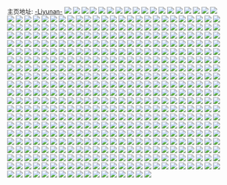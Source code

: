 主页地址: [-Liyunan-](https://weibo.com/u/6575758401) 
![](https://wx4.sinaimg.cn/mw2000/007b1d9nly1h93s2oe27bj30wi0kq0ud.jpg) 
![](https://wx4.sinaimg.cn/mw2000/007b1d9nly1h8x9ppg54sj30n01dsdjv.jpg) 
![](https://wx4.sinaimg.cn/mw2000/007b1d9nly1h8oklsv7qfj32j72bz7wi.jpg) 
![](https://wx4.sinaimg.cn/mw2000/007b1d9nly1h8698ky8v7j32tc240u0y.jpg) 
![](https://wx4.sinaimg.cn/mw2000/007b1d9nly1h7ctcso6lij30yi0ogq3z.jpg) 
![](https://wx4.sinaimg.cn/mw2000/007b1d9nly1h57p1pnmr7j32bs2bsx6q.jpg) 
![](https://wx4.sinaimg.cn/mw2000/007b1d9nly1h4e6zg7oh7j31wx2964lz.jpg) 
![](https://wx4.sinaimg.cn/mw2000/007b1d9nly1h4e6zgs0loj32c034ue81.jpg) 
![](https://wx4.sinaimg.cn/mw2000/007b1d9nly1h4e6zhasr2j31nw2f91kx.jpg) 
![](https://wx4.sinaimg.cn/mw2000/007b1d9nly1h4e6zhrjwkj31h22db4ml.jpg) 
![](https://wx4.sinaimg.cn/mw2000/007b1d9nly1h4e6zkkcyqj32po1xc1ky.jpg) 
![](https://wx4.sinaimg.cn/mw2000/007b1d9nly1h4e6zl8y2hj323r2xrhdt.jpg) 
![](https://wx4.sinaimg.cn/mw2000/007b1d9nly1h4e6zlra99j328d32wtxu.jpg) 
![](https://wx4.sinaimg.cn/mw2000/007b1d9nly1h4e6zmflazj327835s4qp.jpg) 
![](https://wx4.sinaimg.cn/mw2000/007b1d9nly1h4e6zqcprhj32bk2v1u0x.jpg) 
![](https://wx4.sinaimg.cn/mw2000/007b1d9nly1h2gdbibtc2j30u01t047t.jpg) 
![](https://wx4.sinaimg.cn/mw2000/007b1d9nly1h2acj50216j30yi0i6dj2.jpg) 
![](https://wx4.sinaimg.cn/mw2000/007b1d9nly1h24w7yxsdrj30xz0qpn3h.jpg) 
![](https://wx4.sinaimg.cn/mw2000/007b1d9nly1h1lm9fkwu9j31qp29y1bp.jpg) 
![](https://wx4.sinaimg.cn/mw2000/007b1d9nly1h1lm9gn9tfj31ln1n2am7.jpg) 
![](https://wx4.sinaimg.cn/mw2000/007b1d9nly1h1lm9f2h8dj31sc214h3s.jpg) 
![](https://wx4.sinaimg.cn/mw2000/007b1d9nly1h1lm9g8yu1j31sc2agwz5.jpg) 
![](https://wx4.sinaimg.cn/mw2000/007b1d9nly1h1k2ol9ce0j30yi22ok9a.jpg) 
![](https://wx4.sinaimg.cn/mw2000/007b1d9nly1h10x1ba8sqj30x210p49m.jpg) 
![](https://wx4.sinaimg.cn/mw2000/007b1d9nly1h0ig93vynhj31hc0u07ij.jpg) 
![](https://wx4.sinaimg.cn/mw2000/007b1d9nly1h0ig94hoz8j30u01hcgz5.jpg) 
![](https://wx4.sinaimg.cn/mw2000/007b1d9nly1h0ig8pywqtj30u01hcdvc.jpg) 
![](https://wx4.sinaimg.cn/mw2000/007b1d9nly1h0ig9vys84j334025yhdu.jpg) 
![](https://wx4.sinaimg.cn/mw2000/007b1d9nly1gyz4fnfsh1j31o0280kjl.jpg) 
![](https://wx4.sinaimg.cn/mw2000/007b1d9nly1gyz4fg46y9j30u0140gsp.jpg) 
![](https://wx4.sinaimg.cn/mw2000/007b1d9nly1gyozmq3199j32611e51kx.jpg) 
![](https://wx4.sinaimg.cn/mw2000/007b1d9nly1gyozn57feyj31400u0wn7.jpg) 
![](https://wx4.sinaimg.cn/mw2000/007b1d9nly1gxiu4rtilpj31hj200x2n.jpg) 
![](https://wx4.sinaimg.cn/mw2000/007b1d9nly1gxiu4xhbvpj31mu21qe81.jpg) 
![](https://wx4.sinaimg.cn/mw2000/007b1d9nly1gxiu4opfbnj31sc27s7wh.jpg) 
![](https://wx4.sinaimg.cn/mw2000/007b1d9nly1gxiu51u5n2j31nh2541km.jpg) 
![](https://wx4.sinaimg.cn/mw2000/007b1d9nly1gwx7am8j02j33402c04qr.jpg) 
![](https://wx4.sinaimg.cn/mw2000/007b1d9nly1gwuzyjncu6j30u07pe1kz.jpg) 
![](https://wx4.sinaimg.cn/mw2000/007b1d9nly1gwuzyncu5aj30wcbc4e82.jpg) 
![](https://wx4.sinaimg.cn/mw2000/007b1d9nly1gwuzywg8slj30vocn3kjn.jpg) 
![](https://wx4.sinaimg.cn/mw2000/007b1d9nly1gwuzz36of4j30sfcmq7wj.jpg) 
![](https://wx4.sinaimg.cn/mw2000/007b1d9nly1gwuzyenlwyj30u01o07o5.jpg) 
![](https://wx4.sinaimg.cn/mw2000/007b1d9nly1gwv017cp8nj30h9cmhe82.jpg) 
![](https://wx4.sinaimg.cn/mw2000/007b1d9nly1gwphyd47m6j31sc2dsb0q.jpg) 
![](https://wx4.sinaimg.cn/mw2000/007b1d9nly1gwphyffn78j31sc2dsx2w.jpg) 
![](https://wx4.sinaimg.cn/mw2000/007b1d9nly1gwphyi320hj31sc2dsx0u.jpg) 
![](https://wx4.sinaimg.cn/mw2000/007b1d9nly1gwphye95w0j31sc2dse50.jpg) 
![](https://wx4.sinaimg.cn/mw2000/007b1d9nly1gwphygojpbj31sc2dse3g.jpg) 
![](https://wx4.sinaimg.cn/mw2000/007b1d9nly1gwphyk0qokj31sc2dse81.jpg) 
![](https://wx4.sinaimg.cn/mw2000/007b1d9nly1gwphym13q5j31sc2dswzs.jpg) 
![](https://wx4.sinaimg.cn/mw2000/007b1d9nly1gwphymzh53j31sc2ds1ix.jpg) 
![](https://wx4.sinaimg.cn/mw2000/007b1d9nly1gwphypl7v2j330m28nqv5.jpg) 
![](https://wx4.sinaimg.cn/mw2000/007b1d9nly1gwphykx5f7j31sc2dsawz.jpg) 
![](https://wx4.sinaimg.cn/mw2000/007b1d9nly1gwphyo5ionj31sc2dsqr8.jpg) 
![](https://wx4.sinaimg.cn/mw2000/007b1d9nly1gwphyr47lyj33402c0qv5.jpg) 
![](https://wx4.sinaimg.cn/mw2000/007b1d9nly1gwphys8nemj31sc2dsh9e.jpg) 
![](https://wx4.sinaimg.cn/mw2000/007b1d9nly1gwphyvo2r3j31sc2dsnpd.jpg) 
![](https://wx4.sinaimg.cn/mw2000/007b1d9nly1gwphyt9obpj31sc2dsnna.jpg) 
![](https://wx4.sinaimg.cn/mw2000/007b1d9nly1gwo2ex3qjmj33402c0hdu.jpg) 
![](https://wx4.sinaimg.cn/mw2000/007b1d9nly1gwo2f54sexj33402c0kjm.jpg) 
![](https://wx4.sinaimg.cn/mw2000/007b1d9nly1gwn4dn81d9j30yi22o7wh.jpg) 
![](https://wx4.sinaimg.cn/mw2000/007b1d9nly1gwn4ddulr7j30yi22o7wh.jpg) 
![](https://wx4.sinaimg.cn/mw2000/007b1d9nly1gwn4dx8wluj30yi22o7wh.jpg) 
![](https://wx4.sinaimg.cn/mw2000/007b1d9nly1gwn4e5iie2j30yi22o7wh.jpg) 
![](https://wx4.sinaimg.cn/mw2000/007b1d9nly1gwmglv6af0j32c0340u0z.jpg) 
![](https://wx4.sinaimg.cn/mw2000/007b1d9nly1gwmgletei8j32271pc4qp.jpg) 
![](https://wx4.sinaimg.cn/mw2000/007b1d9nly1gwmglgptumj322o1pn4qp.jpg) 
![](https://wx4.sinaimg.cn/mw2000/007b1d9nly1gwmglhmasej31yg1rhx63.jpg) 
![](https://wx4.sinaimg.cn/mw2000/007b1d9nly1gwmgoebh06j31py1nmat2.jpg) 
![](https://wx4.sinaimg.cn/mw2000/007b1d9nly1gwmgljr0roj32c02c0npd.jpg) 
![](https://wx4.sinaimg.cn/mw2000/007b1d9nly1gwmgnds9dcj31ji1keaqi.jpg) 
![](https://wx4.sinaimg.cn/mw2000/007b1d9nly1gwmgll9mjjj33402c0b29.jpg) 
![](https://wx4.sinaimg.cn/mw2000/007b1d9nly1gwmglfs1zwj326c1y9b29.jpg) 
![](https://wx4.sinaimg.cn/mw2000/007b1d9nly1gwmgms18w4j32c0340qv6.jpg) 
![](https://wx4.sinaimg.cn/mw2000/007b1d9nly1gwmglqygs3j33402c0e82.jpg) 
![](https://wx4.sinaimg.cn/mw2000/007b1d9nly1gwmglxizxaj33402c04qr.jpg) 
![](https://wx4.sinaimg.cn/mw2000/007b1d9nly1gwmglied4fj328x1sh4pl.jpg) 
![](https://wx4.sinaimg.cn/mw2000/007b1d9nly1gwmglzw5f4j32c02c0qv5.jpg) 
![](https://wx4.sinaimg.cn/mw2000/007b1d9nly1gwmgldxdz4j32c03401kz.jpg) 
![](https://wx4.sinaimg.cn/mw2000/007b1d9nly1gwmgm47guqj32c0340b2b.jpg) 
![](https://wx4.sinaimg.cn/mw2000/007b1d9nly1gwmgm6cu9kj32b02b01ky.jpg) 
![](https://wx4.sinaimg.cn/mw2000/007b1d9nly1gwmgnep5qtj31z51w6b25.jpg) 
![](https://wx4.sinaimg.cn/mw2000/007b1d9nly1gwimfx6efjj31sc2ds7sf.jpg) 
![](https://wx4.sinaimg.cn/mw2000/007b1d9nly1gwg5inlzsoj32c0340qv6.jpg) 
![](https://wx4.sinaimg.cn/mw2000/007b1d9nly1gwg5ir28sej32c0340qv6.jpg) 
![](https://wx4.sinaimg.cn/mw2000/007b1d9nly1gwg5irtb47j30v81vlq84.jpg) 
![](https://wx4.sinaimg.cn/mw2000/007b1d9nly1gwg5istd7lj30u01hcwyd.jpg) 
![](https://wx4.sinaimg.cn/mw2000/007b1d9nly1gwg5ihzat3j33402c0x6q.jpg) 
![](https://wx4.sinaimg.cn/mw2000/007b1d9nly1gwg5j321snj323u35shdv.jpg) 
![](https://wx4.sinaimg.cn/mw2000/007b1d9nly1gwdxmi6n90j31sc2dshdt.jpg) 
![](https://wx4.sinaimg.cn/mw2000/007b1d9nly1gwdxmrpkuyj31sc2dshdt.jpg) 
![](https://wx4.sinaimg.cn/mw2000/007b1d9nly1gwcs6nf4rtj31bp1p2h6r.jpg) 
![](https://wx4.sinaimg.cn/mw2000/007b1d9nly1gwcs6lj95dj32c0340kjm.jpg) 
![](https://wx4.sinaimg.cn/mw2000/007b1d9nly1gwcs6qnciqj31xs2qpnpd.jpg) 
![](https://wx4.sinaimg.cn/mw2000/007b1d9nly1gwcs6wrcnkj32c0340e83.jpg) 
![](https://wx4.sinaimg.cn/mw2000/007b1d9nly1gwcs72zoakj33402c07wh.jpg) 
![](https://wx4.sinaimg.cn/mw2000/007b1d9nly1gwcs78284sj32c0340e82.jpg) 
![](https://wx4.sinaimg.cn/mw2000/007b1d9nly1gwaiierflbj32c0340kjm.jpg) 
![](https://wx4.sinaimg.cn/mw2000/007b1d9nly1gwacmjc5scj30yi22okjl.jpg) 
![](https://wx4.sinaimg.cn/mw2000/007b1d9nly1gw7th1imztj32c03404qs.jpg) 
![](https://wx4.sinaimg.cn/mw2000/007b1d9nly1gw7tgx0dhyj33402c0b2a.jpg) 
![](https://wx4.sinaimg.cn/mw2000/007b1d9nly1gw6dcaizjej31sc2ds4qp.jpg) 
![](https://wx4.sinaimg.cn/mw2000/007b1d9nly1gw6dc4qbbcj31sc2dse81.jpg) 
![](https://wx4.sinaimg.cn/mw2000/007b1d9nly1gw6dc6e6r3j31sc2aie81.jpg) 
![](https://wx4.sinaimg.cn/mw2000/007b1d9nly1gw6dc9n6qnj31sc2dse81.jpg) 
![](https://wx4.sinaimg.cn/mw2000/007b1d9nly1gw5t5782zoj31sc2dskjl.jpg) 
![](https://wx4.sinaimg.cn/mw2000/007b1d9nly1gw5t4v6jj4j32c0340u0y.jpg) 
![](https://wx4.sinaimg.cn/mw2000/007b1d9nly1gw5t77yz87j31sc2dsqv5.jpg) 
![](https://wx4.sinaimg.cn/mw2000/007b1d9nly1gw5t4mgh17j31sc2dse81.jpg) 
![](https://wx4.sinaimg.cn/mw2000/007b1d9nly1gw5t4wxgz7j32c03407wh.jpg) 
![](https://wx4.sinaimg.cn/mw2000/007b1d9nly1gw5t7dw7pij32ds1scu0x.jpg) 
![](https://wx4.sinaimg.cn/mw2000/007b1d9nly1gw5t4zphpej32c03407wi.jpg) 
![](https://wx4.sinaimg.cn/mw2000/007b1d9nly1gw5t4oqkuyj31sc2dshdt.jpg) 
![](https://wx4.sinaimg.cn/mw2000/007b1d9nly1gw5t52oypdj31sc2dskjl.jpg) 
![](https://wx4.sinaimg.cn/mw2000/007b1d9nly1gw5t4rngnkj32c0340qv6.jpg) 
![](https://wx4.sinaimg.cn/mw2000/007b1d9nly1gw5t55hio1j31sc2dsnpd.jpg) 
![](https://wx4.sinaimg.cn/mw2000/007b1d9nly1gw5t7gqhubj31sc2ds7wi.jpg) 
![](https://wx4.sinaimg.cn/mw2000/007b1d9nly1gw3huqnfu2j31sc2dsh9z.jpg) 
![](https://wx4.sinaimg.cn/mw2000/007b1d9nly1gw25cgskztj30m40pwtcx.jpg) 
![](https://wx4.sinaimg.cn/mw2000/007b1d9nly1gw25chgw2rj31jk2qsb29.jpg) 
![](https://wx4.sinaimg.cn/mw2000/007b1d9nly1gvyxns1dpjj31sc2ds1j4.jpg) 
![](https://wx4.sinaimg.cn/mw2000/007b1d9nly1gvyxnx2mclj31sc2dsqv5.jpg) 
![](https://wx4.sinaimg.cn/mw2000/007b1d9nly1gvyxnyy589j31sc2dsnpd.jpg) 
![](https://wx4.sinaimg.cn/mw2000/007b1d9nly1gvyxo1d9omj31sc2dsnpd.jpg) 
![](https://wx4.sinaimg.cn/mw2000/007b1d9nly1gvyxnu32jxj31sc2dsnpd.jpg) 
![](https://wx4.sinaimg.cn/mw2000/007b1d9nly1gvyxo50f37j31sc2dskjl.jpg) 
![](https://wx4.sinaimg.cn/mw2000/007b1d9nly1gvyxo77co3j31sc2dsnpd.jpg) 
![](https://wx4.sinaimg.cn/mw2000/007b1d9nly1gvyxo3iue3j31sc2dsnpd.jpg) 
![](https://wx4.sinaimg.cn/mw2000/007b1d9nly1gvyxnos9rjj31sc2dsnpd.jpg) 
![](https://wx4.sinaimg.cn/mw2000/007b1d9nly1gvyxohhpd2j31sc2ds7rb.jpg) 
![](https://wx4.sinaimg.cn/mw2000/007b1d9nly1gvyxovtp22j33402c01kz.jpg) 
![](https://wx4.sinaimg.cn/mw2000/007b1d9nly1gvyxoibgknj31sc2dsttj.jpg) 
![](https://wx4.sinaimg.cn/mw2000/007b1d9nly1gvyxoljywlj33402c0qv6.jpg) 
![](https://wx4.sinaimg.cn/mw2000/007b1d9nly1gvyxosl8e0j33402c0u0y.jpg) 
![](https://wx4.sinaimg.cn/mw2000/007b1d9nly1gvyxp05w55j32c03401kz.jpg) 
![](https://wx4.sinaimg.cn/mw2000/007b1d9nly1gvyxp2kepcj31sc2dskjl.jpg) 
![](https://wx4.sinaimg.cn/mw2000/007b1d9nly1gvyxp4bx3jj32ds1scqv5.jpg) 
![](https://wx4.sinaimg.cn/mw2000/007b1d9nly1gvyxp67ng3j32ds1schdt.jpg) 
![](https://wx4.sinaimg.cn/mw2000/007b1d9nly1gvutxhci63j31sc2dskjl.jpg) 
![](https://wx4.sinaimg.cn/mw2000/007b1d9nly1gvu2n96zuzj31sc2dskii.jpg) 
![](https://wx4.sinaimg.cn/mw2000/007b1d9nly1gvutxdj887j31sc2dsnpd.jpg) 
![](https://wx4.sinaimg.cn/mw2000/007b1d9nly1gvuumztn8hj316318aaju.jpg) 
![](https://wx4.sinaimg.cn/mw2000/007b1d9nly1gvuun4gyg4j326f2wl7wh.jpg) 
![](https://wx4.sinaimg.cn/mw2000/007b1d9nly1gvuun14ntxj31is1hpzyi.jpg) 
![](https://wx4.sinaimg.cn/mw2000/007b1d9nly1gvu2n8c8ngj31sc2dsnla.jpg) 
![](https://wx4.sinaimg.cn/mw2000/007b1d9nly1gvutxi1nf4j31sc2dsh57.jpg) 
![](https://wx4.sinaimg.cn/mw2000/007b1d9nly1gvuu3e9462j31sc2dshdt.jpg) 
![](https://wx4.sinaimg.cn/mw2000/007b1d9nly1gvutxfb2emj32c03401kz.jpg) 
![](https://wx4.sinaimg.cn/mw2000/007b1d9nly1gvuun1wxpyj314e10wjy5.jpg) 
![](https://wx4.sinaimg.cn/mw2000/007b1d9nly1gvuumykwifj31sc2dsqv5.jpg) 
![](https://wx4.sinaimg.cn/mw2000/007b1d9nly1gvuundnhz4j33402c0e82.jpg) 
![](https://wx4.sinaimg.cn/mw2000/007b1d9nly1gvutxgmk20j32c0340kjn.jpg) 
![](https://wx4.sinaimg.cn/mw2000/007b1d9nly1gvutxcueljj31sc2dsnpd.jpg) 
![](https://wx4.sinaimg.cn/mw2000/007b1d9nly1gvt4uzzt97j32c0340b2a.jpg) 
![](https://wx4.sinaimg.cn/mw2000/007b1d9nly1gvqdg7w7a8j62c0340u0y02.jpg) 
![](https://wx4.sinaimg.cn/mw2000/007b1d9nly1gvqdgxoxusj626f2wl7wh02.jpg) 
![](https://wx4.sinaimg.cn/mw2000/007b1d9nly1gvqdgpc13jj62c03407wh02.jpg) 
![](https://wx4.sinaimg.cn/mw2000/007b1d9nly1gvqdgdarmtj61sc2dswzw02.jpg) 
![](https://wx4.sinaimg.cn/mw2000/007b1d9nly1gvqdgo6k4uj63402c01kx02.jpg) 
![](https://wx4.sinaimg.cn/mw2000/007b1d9nly1gvqdgc6188j61sc2dswzp02.jpg) 
![](https://wx4.sinaimg.cn/mw2000/007b1d9nly1gvqdgykp7pj61is1hpzyi02.jpg) 
![](https://wx4.sinaimg.cn/mw2000/007b1d9nly1gvqdgvtcypj616318aaju02.jpg) 
![](https://wx4.sinaimg.cn/mw2000/007b1d9nly1gvqdgz5v3qj614e10wjy502.jpg) 
![](https://wx4.sinaimg.cn/mw2000/007b1d9nly1gvqdgk46pzj63402c0wwr02.jpg) 
![](https://wx4.sinaimg.cn/mw2000/007b1d9nly1gvqdg9jwncj61sc2dsnpd02.jpg) 
![](https://wx4.sinaimg.cn/mw2000/007b1d9nly1gvqdglyqq2j63402c07kr02.jpg) 
![](https://wx4.sinaimg.cn/mw2000/007b1d9nly1gvqdgb63aaj62c0340hdt02.jpg) 
![](https://wx4.sinaimg.cn/mw2000/007b1d9nly1gvqdgwpoa0j62241vlqsf02.jpg) 
![](https://wx4.sinaimg.cn/mw2000/007b1d9nly1gvqdgn1ujbj63402c04pl02.jpg) 
![](https://wx4.sinaimg.cn/mw2000/007b1d9nly1gvqdgrl0g9j63402c0b2a02.jpg) 
![](https://wx4.sinaimg.cn/mw2000/007b1d9nly1gvqdgh0ocej63402c0u0y02.jpg) 
![](https://wx4.sinaimg.cn/mw2000/007b1d9nly1gvqdguoozkj63402c04qr02.jpg) 
![](https://wx4.sinaimg.cn/mw2000/007b1d9nly1gvm6m2qllnj61o02804qp02.jpg) 
![](https://wx4.sinaimg.cn/mw2000/007b1d9nly1gvju79woguj62bf23dhdt02.jpg) 
![](https://wx4.sinaimg.cn/mw2000/007b1d9nly1gvju5ytoojj32c0340u0y.jpg) 
![](https://wx4.sinaimg.cn/mw2000/007b1d9nly1gvju7hwdhrj61sc2dcb2902.jpg) 
![](https://wx4.sinaimg.cn/mw2000/007b1d9nly1gvju6nh93lj61sc2dsqv502.jpg) 
![](https://wx4.sinaimg.cn/mw2000/007b1d9nly1gvju62botyj62801o0e5802.jpg) 
![](https://wx4.sinaimg.cn/mw2000/007b1d9nly1gvju6lg4htj31sc29p7wh.jpg) 
![](https://wx4.sinaimg.cn/mw2000/007b1d9nly1gvju67igshj33402c0npg.jpg) 
![](https://wx4.sinaimg.cn/mw2000/007b1d9nly1gvju5rnwu7j62c02qchdu02.jpg) 
![](https://wx4.sinaimg.cn/mw2000/007b1d9nly1gvju6gkf2kj63402c04qs02.jpg) 
![](https://wx4.sinaimg.cn/mw2000/007b1d9nly1gvju60vfuej62c02io1ky02.jpg) 
![](https://wx4.sinaimg.cn/mw2000/007b1d9nly1gvju5io2b7j62592rfb2b02.jpg) 
![](https://wx4.sinaimg.cn/mw2000/007b1d9nly1gvju6px5edj33402c0b2a.jpg) 
![](https://wx4.sinaimg.cn/mw2000/007b1d9nly1gvju6rco14j62801o0b2902.jpg) 
![](https://wx4.sinaimg.cn/mw2000/007b1d9nly1gvju6su5qaj62801o04qp02.jpg) 
![](https://wx4.sinaimg.cn/mw2000/007b1d9nly1gvju6t5lw1j60hf0it76302.jpg) 
![](https://wx4.sinaimg.cn/mw2000/007b1d9nly1gvju6wom6vj62c03401kz02.jpg) 
![](https://wx4.sinaimg.cn/mw2000/007b1d9nly1gvju7372uyj33402c0b2d.jpg) 
![](https://wx4.sinaimg.cn/mw2000/007b1d9nly1gvju7l1ki0j61c21qch9j02.jpg) 
![](https://wx4.sinaimg.cn/mw2000/007b1d9nly1gvaomo3rs9j62c0340kjm02.jpg) 
![](https://wx4.sinaimg.cn/mw2000/007b1d9nly1gv6payta5ij60hs0no79i02.jpg) 
![](https://wx4.sinaimg.cn/mw2000/007b1d9nly1gv6pb12rtpj60dc0hsdhp02.jpg) 
![](https://wx4.sinaimg.cn/mw2000/007b1d9nly1gv6pb1d6imj60im0dyq5n02.jpg) 
![](https://wx4.sinaimg.cn/mw2000/007b1d9nly1gv6pb1ptlrj60hs0kgabx02.jpg) 
![](https://wx4.sinaimg.cn/mw2000/007b1d9nly1gv6pb20wqaj60im0dy40l02.jpg) 
![](https://wx4.sinaimg.cn/mw2000/007b1d9nly1gv6paye7d5j60im0dy76l02.jpg) 
![](https://wx4.sinaimg.cn/mw2000/007b1d9nly1gv6pb2igk0j60im0dy77302.jpg) 
![](https://wx4.sinaimg.cn/mw2000/007b1d9nly1gv6pb30c38j60im0dyjsp02.jpg) 
![](https://wx4.sinaimg.cn/mw2000/007b1d9nly1gv6pb3dmlxj60dc0hs76802.jpg) 
![](https://wx4.sinaimg.cn/mw2000/007b1d9nly1gv3pnkduocj61sc2ds7qj02.jpg) 
![](https://wx4.sinaimg.cn/mw2000/007b1d9nly1gv3ponu5jzj626o2yu4qp02.jpg) 
![](https://wx4.sinaimg.cn/mw2000/007b1d9nly1gv3pnmv89pj32qh2bzkjl.jpg) 
![](https://wx4.sinaimg.cn/mw2000/007b1d9nly1gv3pok1h0kj32c03404qq.jpg) 
![](https://wx4.sinaimg.cn/mw2000/007b1d9nly1gv3pogjwvcj62c03401ky02.jpg) 
![](https://wx4.sinaimg.cn/mw2000/007b1d9nly1gv3pomhni6j62bs2zbu0y02.jpg) 
![](https://wx4.sinaimg.cn/mw2000/007b1d9nly1gv3po0vja6j32762l3e82.jpg) 
![](https://wx4.sinaimg.cn/mw2000/007b1d9nly1gv3pnqy5jcj31ki1sye81.jpg) 
![](https://wx4.sinaimg.cn/mw2000/007b1d9nly1gv3pnsb5u0j61sm1u6b2902.jpg) 
![](https://wx4.sinaimg.cn/mw2000/007b1d9nly1gv3pntk6vrj621m24m1kx02.jpg) 
![](https://wx4.sinaimg.cn/mw2000/007b1d9nly1gv3pnwejx4j62c0340e8202.jpg) 
![](https://wx4.sinaimg.cn/mw2000/007b1d9nly1gv3pnhl1eij61yu29ckjl02.jpg) 
![](https://wx4.sinaimg.cn/mw2000/007b1d9nly1gv3po3utiqj627328ob2902.jpg) 
![](https://wx4.sinaimg.cn/mw2000/007b1d9nly1gv3po507daj31sc2ds4qp.jpg) 
![](https://wx4.sinaimg.cn/mw2000/007b1d9nly1gv3ppzmmwij62ds1scx0s02.jpg) 
![](https://wx4.sinaimg.cn/mw2000/007b1d9nly1gv3pq0q11tj61zv29ze8102.jpg) 
![](https://wx4.sinaimg.cn/mw2000/007b1d9nly1gv3pt67ndmj61wq2di4qp02.jpg) 
![](https://wx4.sinaimg.cn/mw2000/007b1d9nly1gv3pt7p83vj322p2ianpd.jpg) 
![](https://wx4.sinaimg.cn/mw2000/007b1d9nly1guxxr1m2pij63402c07wj02.jpg) 
![](https://wx4.sinaimg.cn/mw2000/007b1d9nly1gury9se9zzj62c0340x6q02.jpg) 
![](https://wx4.sinaimg.cn/mw2000/007b1d9nly1gumcpjo56tj61sc2ds1go02.jpg) 
![](https://wx4.sinaimg.cn/mw2000/007b1d9nly1gumcpmzerlj62c03407wi02.jpg) 
![](https://wx4.sinaimg.cn/mw2000/007b1d9nly1gumcppn40aj63402c0kjm02.jpg) 
![](https://wx4.sinaimg.cn/mw2000/007b1d9nly1gumcqpj3tfj61sc2ds7wh02.jpg) 
![](https://wx4.sinaimg.cn/mw2000/007b1d9nly1gumcpz3k6fj63402c0u0y02.jpg) 
![](https://wx4.sinaimg.cn/mw2000/007b1d9nly1gumcqeuf3cj32c0340qv6.jpg) 
![](https://wx4.sinaimg.cn/mw2000/007b1d9nly1gumcq29u7hj62c0340npe02.jpg) 
![](https://wx4.sinaimg.cn/mw2000/007b1d9nly1gumcqbsgkfj32c03401ky.jpg) 
![](https://wx4.sinaimg.cn/mw2000/007b1d9nly1gumcqje7pqj61sc2dsqmm02.jpg) 
![](https://wx4.sinaimg.cn/mw2000/007b1d9nly1gumcq6eclzj32c0340hdu.jpg) 
![](https://wx4.sinaimg.cn/mw2000/007b1d9nly1gumcpum9djj62c0340b2b02.jpg) 
![](https://wx4.sinaimg.cn/mw2000/007b1d9nly1gumcqklbp6j31sc2ds1gr.jpg) 
![](https://wx4.sinaimg.cn/mw2000/007b1d9nly1gumcqimkcpj62c03407wi02.jpg) 
![](https://wx4.sinaimg.cn/mw2000/007b1d9nly1gumcq97lq3j62c0340b2a02.jpg) 
![](https://wx4.sinaimg.cn/mw2000/007b1d9nly1gumcql5mzgj60qa1kwjw602.jpg) 
![](https://wx4.sinaimg.cn/mw2000/007b1d9nly1gumcqmcjqbj30yi22o4cd.jpg) 
![](https://wx4.sinaimg.cn/mw2000/007b1d9nly1gumcpi64vnj60yi22oqjp02.jpg) 
![](https://wx4.sinaimg.cn/mw2000/007b1d9nly1gumcr1jtozj60yi22o4e502.jpg) 
![](https://wx4.sinaimg.cn/mw2000/007b1d9nly1gughqificqj61sc2dsawv02.jpg) 
![](https://wx4.sinaimg.cn/mw2000/007b1d9nly1gughqgmyctj32io1w0hdw.jpg) 
![](https://wx4.sinaimg.cn/mw2000/007b1d9nly1gughqmqrh9j61sc2dsx6p02.jpg) 
![](https://wx4.sinaimg.cn/mw2000/007b1d9nly1gughqowxzaj61sc2dsu0x02.jpg) 
![](https://wx4.sinaimg.cn/mw2000/007b1d9nly1gughrb4zmzj60yi22o1kx02.jpg) 
![](https://wx4.sinaimg.cn/mw2000/007b1d9nly1gughqko0rxj61sc2dsu0x02.jpg) 
![](https://wx4.sinaimg.cn/mw2000/007b1d9nly1gughqrnp06j62ds1scb2a02.jpg) 
![](https://wx4.sinaimg.cn/mw2000/007b1d9nly1gughqx8w5ij61sc2ds7wi02.jpg) 
![](https://wx4.sinaimg.cn/mw2000/007b1d9nly1gughqtxfghj62ds1sctx702.jpg) 
![](https://wx4.sinaimg.cn/mw2000/007b1d9nly1gudndz21xij61sc2dsnpd02.jpg) 
![](https://wx4.sinaimg.cn/mw2000/007b1d9nly1gudncqoi8uj61sc2ds7r402.jpg) 
![](https://wx4.sinaimg.cn/mw2000/007b1d9nly1gudncsdxqvj61sc2dstuk02.jpg) 
![](https://wx4.sinaimg.cn/mw2000/007b1d9nly1gudnddf7t0j62rx22yb2902.jpg) 
![](https://wx4.sinaimg.cn/mw2000/007b1d9nly1gudnd4t4aij62rm22pkjl02.jpg) 
![](https://wx4.sinaimg.cn/mw2000/007b1d9nly1gudndb1vegj62rn22qqv502.jpg) 
![](https://wx4.sinaimg.cn/mw2000/007b1d9nly1gudncvxyczj61sc2dshdt02.jpg) 
![](https://wx4.sinaimg.cn/mw2000/007b1d9nly1gudnbyp91yj61sc2dswxb02.jpg) 
![](https://wx4.sinaimg.cn/mw2000/007b1d9nly1gudnd0nypuj61sc2dshdt02.jpg) 
![](https://wx4.sinaimg.cn/mw2000/007b1d9nly1gudndv5numj63402c0b2a02.jpg) 
![](https://wx4.sinaimg.cn/mw2000/007b1d9nly1gudncp0etaj61sc2ds7wh02.jpg) 
![](https://wx4.sinaimg.cn/mw2000/007b1d9nly1gudndr8m67j63402c0b2a02.jpg) 
![](https://wx4.sinaimg.cn/mw2000/007b1d9nly1gudne256p6j61sc2dse8102.jpg) 
![](https://wx4.sinaimg.cn/mw2000/007b1d9nly1gudne5j8uhj61sc2dshdt02.jpg) 
![](https://wx4.sinaimg.cn/mw2000/007b1d9nly1gudne3wlq9j61sc2dse8102.jpg) 
![](https://wx4.sinaimg.cn/mw2000/007b1d9nly1gudne9ywjaj61sc2dsnpd02.jpg) 
![](https://wx4.sinaimg.cn/mw2000/007b1d9nly1gudne8f69zj61sc2dse8202.jpg) 
![](https://wx4.sinaimg.cn/mw2000/007b1d9nly1gudnebtyx8j61sc2dsb2902.jpg) 
![](https://wx4.sinaimg.cn/mw2000/007b1d9nly1gu8wbnq8tqj61pf23b7wh02.jpg) 
![](https://wx4.sinaimg.cn/mw2000/007b1d9nly1gu8wbl061qj62c03407wi02.jpg) 
![](https://wx4.sinaimg.cn/mw2000/007b1d9nly1gu8wbq6vyzj61ew2151kx02.jpg) 
![](https://wx4.sinaimg.cn/mw2000/007b1d9nly1gu8wbuljibj61sc2dshdt02.jpg) 
![](https://wx4.sinaimg.cn/mw2000/007b1d9nly1gu8wbswx10j61sc2dse8102.jpg) 
![](https://wx4.sinaimg.cn/mw2000/007b1d9nly1gu8wbvxw87j61sc2dse8102.jpg) 
![](https://wx4.sinaimg.cn/mw2000/007b1d9nly1gu8wbzox8wj62c0340u0y02.jpg) 
![](https://wx4.sinaimg.cn/mw2000/007b1d9nly1gu8wc0vbx0j61gc2251kx02.jpg) 
![](https://wx4.sinaimg.cn/mw2000/007b1d9nly1gu8wc5t3h7j620z2b24qp02.jpg) 
![](https://wx4.sinaimg.cn/mw2000/007b1d9nly1gu2l2bv3jmj60yi1b2x1602.jpg) 
![](https://wx4.sinaimg.cn/mw2000/007b1d9nly1gu2l2b5j8bj616r1h71bl02.jpg) 
![](https://wx4.sinaimg.cn/mw2000/007b1d9nly1gu2l2jbzuqj61pt23fe8102.jpg) 
![](https://wx4.sinaimg.cn/mw2000/007b1d9nly1gu2l2hq4q3j60y212ydy502.jpg) 
![](https://wx4.sinaimg.cn/mw2000/007b1d9nly1gu2l2gmii1j62z21zdb2b02.jpg) 
![](https://wx4.sinaimg.cn/mw2000/007b1d9nly1gu2l2nci2ij31w4210x6p.jpg) 
![](https://wx4.sinaimg.cn/mw2000/007b1d9nly1gtw8xz0qs6j61sc2dse8102.jpg) 
![](https://wx4.sinaimg.cn/mw2000/007b1d9nly1gtw8xxs0j8j61sc2dskjl02.jpg) 
![](https://wx4.sinaimg.cn/mw2000/007b1d9nly1gtv5vjdowlj62c03407wi02.jpg) 
![](https://wx4.sinaimg.cn/mw2000/007b1d9nly1gtv5vmek71j62c03407wi02.jpg) 
![](https://wx4.sinaimg.cn/mw2000/007b1d9nly1gtv5vnn60pj61lu21pb2902.jpg) 
![](https://wx4.sinaimg.cn/mw2000/007b1d9nly1gtv5vgkpdvj61mt22g7wh02.jpg) 
![](https://wx4.sinaimg.cn/mw2000/007b1d9nly1gtv5vq5pluj62c0340x6p02.jpg) 
![](https://wx4.sinaimg.cn/mw2000/007b1d9nly1gtv5vrgn6wj624i2u0u0x02.jpg) 
![](https://wx4.sinaimg.cn/mw2000/007b1d9nly1gtv5vuruzmj62c0340b2a02.jpg) 
![](https://wx4.sinaimg.cn/mw2000/007b1d9nly1gtv5vztgmfj622h2rb1ky02.jpg) 
![](https://wx4.sinaimg.cn/mw2000/007b1d9nly1gtv5vy202gj62c0340u0y02.jpg) 
![](https://wx4.sinaimg.cn/mw2000/007b1d9nly1gtr25tw1guj32ds1scwy9.jpg) 
![](https://wx4.sinaimg.cn/mw2000/007b1d9nly1gtr25x3yl6j62c0340qv502.jpg) 
![](https://wx4.sinaimg.cn/mw2000/007b1d9nly1gtr25svt09j61sc2dsqoi02.jpg) 
![](https://wx4.sinaimg.cn/mw2000/007b1d9nly1gtr25z5y9oj61sc2dsqv502.jpg) 
![](https://wx4.sinaimg.cn/mw2000/007b1d9nly1gtr2635q2zj61sc2ds1kx02.jpg) 
![](https://wx4.sinaimg.cn/mw2000/007b1d9nly1gtr264hf3gj622u296hdt02.jpg) 
![](https://wx4.sinaimg.cn/mw2000/007b1d9nly1gtnhl9pdylj61o01zohdt02.jpg) 
![](https://wx4.sinaimg.cn/mw2000/007b1d9nly1gtlfpjic9xj61nh1dyb2902.jpg) 
![](https://wx4.sinaimg.cn/mw2000/007b1d9nly1gtlfpghgj7j61yn1t6hdt02.jpg) 
![](https://wx4.sinaimg.cn/mw2000/007b1d9nly1gti9xlj1cnj61kj2187u102.jpg) 
![](https://wx4.sinaimg.cn/mw2000/007b1d9nly1gti9xmq5j5j63402c0u0x02.jpg) 
![](https://wx4.sinaimg.cn/mw2000/007b1d9nly1gtd6e1oj9yj62ps1j0qv502.jpg) 
![](https://wx4.sinaimg.cn/mw2000/007b1d9nly1gtd6e3706rj62ps1j0npd02.jpg) 
![](https://wx4.sinaimg.cn/mw2000/007b1d9nly1gt7ckuqjdbj32c0340npe.jpg) 
![](https://wx4.sinaimg.cn/mw2000/007b1d9nly1gt7ckw0tg8j32c0340npd.jpg) 
![](https://wx4.sinaimg.cn/mw2000/007b1d9nly1gszsgcwjh9j31py1s97jx.jpg) 
![](https://wx4.sinaimg.cn/mw2000/007b1d9nly1gszsggbbqsj31i61pswpm.jpg) 
![](https://wx4.sinaimg.cn/mw2000/007b1d9nly1gswvlmnciwj31yx25t7wh.jpg) 
![](https://wx4.sinaimg.cn/mw2000/007b1d9nly1gswvlo41w6j32mo2c07wh.jpg) 
![](https://wx4.sinaimg.cn/mw2000/007b1d9nly1gswvlkd3yaj32c02r07wh.jpg) 
![](https://wx4.sinaimg.cn/mw2000/007b1d9nly1gswvlwm5sxj32c0340npe.jpg) 
![](https://wx4.sinaimg.cn/mw2000/007b1d9nly1gswvmbuj0bj61sc2ds1ky02.jpg) 
![](https://wx4.sinaimg.cn/mw2000/007b1d9nly1gswvlyej2ej32ds1sckjl.jpg) 
![](https://wx4.sinaimg.cn/mw2000/007b1d9nly1gswvm0ncz6j33402c0npd.jpg) 
![](https://wx4.sinaimg.cn/mw2000/007b1d9nly1gswvm3ybz3j31sc2dsx6p.jpg) 
![](https://wx4.sinaimg.cn/mw2000/007b1d9nly1gswvmedkzvj323o2bvkjl.jpg) 
![](https://wx4.sinaimg.cn/mw2000/007b1d9nly1gsnbx2r6wxj33402c0qv6.jpg) 
![](https://wx4.sinaimg.cn/mw2000/007b1d9nly1gsnbx3ynj0j60tc0tgk1502.jpg) 
![](https://wx4.sinaimg.cn/mw2000/007b1d9nly1gsj7o2utt6j31sc2dsx4e.jpg) 
![](https://wx4.sinaimg.cn/mw2000/007b1d9nly1gsj7nu4bw0j61sc2ds1kx02.jpg) 
![](https://wx4.sinaimg.cn/mw2000/007b1d9nly1gsj7o3t2v6j31sc2dshc7.jpg) 
![](https://wx4.sinaimg.cn/mw2000/007b1d9nly1gsj7nxgxvej31sc2dse81.jpg) 
![](https://wx4.sinaimg.cn/mw2000/007b1d9nly1gsj7nzabrzj31sc2dskjl.jpg) 
![](https://wx4.sinaimg.cn/mw2000/007b1d9nly1gsj7o1touwj31sc2dse81.jpg) 
![](https://wx4.sinaimg.cn/mw2000/007b1d9nly1gshu5p5vgxj32c0340npe.jpg) 
![](https://wx4.sinaimg.cn/mw2000/007b1d9nly1gs81492ip2j329525cno0.jpg) 
![](https://wx4.sinaimg.cn/mw2000/007b1d9nly1gs814be63ej32g82c0n52.jpg) 
![](https://wx4.sinaimg.cn/mw2000/007b1d9nly1gs814abhebj328j27mx4n.jpg) 
![](https://wx4.sinaimg.cn/mw2000/007b1d9nly1gs814cbr6hj626a2qhgw702.jpg) 
![](https://wx4.sinaimg.cn/mw2000/007b1d9nly1gs814el8p5j31iq1gt41k.jpg) 
![](https://wx4.sinaimg.cn/mw2000/007b1d9nly1gs814dhae9j32782xnakj.jpg) 
![](https://wx4.sinaimg.cn/mw2000/007b1d9nly1gs814g280bj325o25f7dq.jpg) 
![](https://wx4.sinaimg.cn/mw2000/007b1d9nly1gs814f4flvj327p2c0ths.jpg) 
![](https://wx4.sinaimg.cn/mw2000/007b1d9nly1gs814hmqcyj31vs1zkdof.jpg) 
![](https://wx4.sinaimg.cn/mw2000/007b1d9nly1grqcc2itm7j61sc2ds1l002.jpg) 
![](https://wx4.sinaimg.cn/mw2000/007b1d9nly1grqcbwatdej31sc2dsu0z.jpg) 
![](https://wx4.sinaimg.cn/mw2000/007b1d9nly1grqcc8wyrgj31sc2dsnpf.jpg) 
![](https://wx4.sinaimg.cn/mw2000/007b1d9nly1grqccr9jw3j31sc2dsqv8.jpg) 
![](https://wx4.sinaimg.cn/mw2000/007b1d9nly1grqccgcri0j31sc2ds1l1.jpg) 
![](https://wx4.sinaimg.cn/mw2000/007b1d9nly1grqcbof37yj31sc2dsqv9.jpg) 
![](https://wx4.sinaimg.cn/mw2000/007b1d9nly1grqccsv8wrj30yh19hkjl.jpg) 
![](https://wx4.sinaimg.cn/mw2000/007b1d9nly1grqccku2ayj31n927qnpf.jpg) 
![](https://wx4.sinaimg.cn/mw2000/007b1d9nly1grqccv5qvrj30yh19skjl.jpg) 
![](https://wx4.sinaimg.cn/mw2000/007b1d9nly1gr4o2q6rhuj321028sdnt.jpg) 
![](https://wx4.sinaimg.cn/mw2000/007b1d9nly1gr4o2soxucj325a2554lc.jpg) 
![](https://wx4.sinaimg.cn/mw2000/007b1d9nly1gr4o2unftij323b2cjx3u.jpg) 
![](https://wx4.sinaimg.cn/mw2000/007b1d9nly1gr4o2x7h54j322h211ttz.jpg) 
![](https://wx4.sinaimg.cn/mw2000/007b1d9nly1gr4o2yemphj31u624nkb8.jpg) 
![](https://wx4.sinaimg.cn/mw2000/007b1d9nly1gr4o2zmxfpj31z01vbh51.jpg) 
![](https://wx4.sinaimg.cn/mw2000/007b1d9nly1gr4o313nphj3128207gx3.jpg) 
![](https://wx4.sinaimg.cn/mw2000/007b1d9nly1gr4o33c23nj61yc2fenm602.jpg) 
![](https://wx4.sinaimg.cn/mw2000/007b1d9nly1gr4o35exu9j326u2x41kx.jpg) 
![](https://wx4.sinaimg.cn/mw2000/007b1d9nly1gqzv0ce4yyj61sc2dshdt02.jpg) 
![](https://wx4.sinaimg.cn/mw2000/007b1d9nly1gqzv0ib7sjj32c0340x6p.jpg) 
![](https://wx4.sinaimg.cn/mw2000/007b1d9nly1gqzv0q99z0j32c0340kjm.jpg) 
![](https://wx4.sinaimg.cn/mw2000/007b1d9nly1gqzv0va9n9j33402c0b2a.jpg) 
![](https://wx4.sinaimg.cn/mw2000/007b1d9nly1gqro3c2pjlj32c03404a6.jpg) 
![](https://wx4.sinaimg.cn/mw2000/007b1d9nly1gqro3dtfmrj32372sahdq.jpg) 
![](https://wx4.sinaimg.cn/mw2000/007b1d9nly1gqro3fc5w2j328a2z2x2q.jpg) 
![](https://wx4.sinaimg.cn/mw2000/007b1d9nly1gqqx8qroqgj32c03404qq.jpg) 
![](https://wx4.sinaimg.cn/mw2000/007b1d9nly1gqnxb1ubcej32c0340u0y.jpg) 
![](https://wx4.sinaimg.cn/mw2000/007b1d9nly1gqnxb3brrrj32c0340b2a.jpg) 
![](https://wx4.sinaimg.cn/mw2000/007b1d9nly1gqnxb6za5ej324e1zh1l2.jpg) 
![](https://wx4.sinaimg.cn/mw2000/007b1d9nly1gqnxb01zivj311a14smz2.jpg) 
![](https://wx4.sinaimg.cn/mw2000/007b1d9nly1gqelp0uq44j32c0340kjn.jpg) 
![](https://wx4.sinaimg.cn/mw2000/007b1d9nly1gqelp6gztzj32c03404qq.jpg) 
![](https://wx4.sinaimg.cn/mw2000/007b1d9nly1gqd34jevxnj31o01o0hdw.jpg) 
![](https://wx4.sinaimg.cn/mw2000/007b1d9nly1gqd34n0c89j31o01o0qv8.jpg) 
![](https://wx4.sinaimg.cn/mw2000/007b1d9nly1gqd34vobq3j31o01o0e84.jpg) 
![](https://wx4.sinaimg.cn/mw2000/007b1d9nly1gqd351hrkcj31ky1l3qv7.jpg) 
![](https://wx4.sinaimg.cn/mw2000/007b1d9nly1gqbgptd8esj327h2xz4by.jpg) 
![](https://wx4.sinaimg.cn/mw2000/007b1d9nly1gqbgq62p2nj31o01o0qv7.jpg) 
![](https://wx4.sinaimg.cn/mw2000/007b1d9nly1gqbgpuetsqj321g2pytj6.jpg) 
![](https://wx4.sinaimg.cn/mw2000/007b1d9nly1gqbgpw89tgj328e2z7b29.jpg) 
![](https://wx4.sinaimg.cn/mw2000/007b1d9nly1gqbgpsbk2oj31t82eznj2.jpg) 
![](https://wx4.sinaimg.cn/mw2000/007b1d9nly1gqbgq0i4edj31u02g1hax.jpg) 
![](https://wx4.sinaimg.cn/mw2000/007b1d9nly1gq63342p2rj31yf263b2e.jpg) 
![](https://wx4.sinaimg.cn/mw2000/007b1d9nly1gq633je005j30y00uu4o5.jpg) 
![](https://wx4.sinaimg.cn/mw2000/007b1d9nly1gq63394jmij31xp1wfhdw.jpg) 
![](https://wx4.sinaimg.cn/mw2000/007b1d9nly1gq633aa7fpj30te0v41kx.jpg) 
![](https://wx4.sinaimg.cn/mw2000/007b1d9nly1gq633eza8fj30u70vc7wh.jpg) 
![](https://wx4.sinaimg.cn/mw2000/007b1d9nly1gq632udha5j30sg0r8kid.jpg) 
![](https://wx4.sinaimg.cn/mw2000/007b1d9nly1gq633kv3i9j33402c01kx.jpg) 
![](https://wx4.sinaimg.cn/mw2000/007b1d9nly1gq633htk09j32c03407wi.jpg) 
![](https://wx4.sinaimg.cn/mw2000/007b1d9nly1gq633ncqv1j33402c0qv5.jpg) 
![](https://wx4.sinaimg.cn/mw2000/007b1d9nly1gq633u4pi0j323c2c01kx.jpg) 
![](https://wx4.sinaimg.cn/mw2000/007b1d9nly1gq633w3lusj31z92bi1kx.jpg) 
![](https://wx4.sinaimg.cn/mw2000/007b1d9nly1gq63481g4pj32412gb1kx.jpg) 
![](https://wx4.sinaimg.cn/mw2000/007b1d9nly1gq6349ujncj32622w24qp.jpg) 
![](https://wx4.sinaimg.cn/mw2000/007b1d9nly1gq633cdsewj33402c0x6p.jpg) 
![](https://wx4.sinaimg.cn/mw2000/007b1d9nly1gq633r6en4j33402c0b20.jpg) 
![](https://wx4.sinaimg.cn/mw2000/007b1d9nly1gq3vusqrvaj33402c014v.jpg) 
![](https://wx4.sinaimg.cn/mw2000/007b1d9nly1gq3vuya8tlj30yx0wk15h.jpg) 
![](https://wx4.sinaimg.cn/mw2000/007b1d9nly1gq3vuv4e92j33402c0gx7.jpg) 
![](https://wx4.sinaimg.cn/mw2000/007b1d9nly1gq3vv9eir5j32c0340e81.jpg) 
![](https://wx4.sinaimg.cn/mw2000/007b1d9nly1gq3vv5fkffj32c0340b2a.jpg) 
![](https://wx4.sinaimg.cn/mw2000/007b1d9nly1gq3vvfqk80j31vx2ikqv5.jpg) 
![](https://wx4.sinaimg.cn/mw2000/007b1d9nly1gq3vviv9xej32c0340b2a.jpg) 
![](https://wx4.sinaimg.cn/mw2000/007b1d9nly1gq3vvqb22zj329s23o4qt.jpg) 
![](https://wx4.sinaimg.cn/mw2000/007b1d9nly1gq3vvr6s0xj30xx0xcn6y.jpg) 
![](https://wx4.sinaimg.cn/mw2000/007b1d9nly1gq3vw8507ej32c0340npk.jpg) 
![](https://wx4.sinaimg.cn/mw2000/007b1d9nly1gq3vwah7uuj31ny1ojhdl.jpg) 
![](https://wx4.sinaimg.cn/mw2000/007b1d9nly1gq3vwjiqmej33402c0b2e.jpg) 
![](https://wx4.sinaimg.cn/mw2000/007b1d9nly1gq2qxjwnsqj314r1idhdu.jpg) 
![](https://wx4.sinaimg.cn/mw2000/007b1d9nly1gq2qxn3jq5j30yl19ru0x.jpg) 
![](https://wx4.sinaimg.cn/mw2000/007b1d9nly1gq2qxg6u7ij31du1tjnpk.jpg) 
![](https://wx4.sinaimg.cn/mw2000/007b1d9nly1gq2qxqi9rmj310y1cmhdt.jpg) 
![](https://wx4.sinaimg.cn/mw2000/007b1d9nly1gq1eg70eytj31470s97wh.jpg) 
![](https://wx4.sinaimg.cn/mw2000/007b1d9nly1gq1eg9vkgkj319h0sie81.jpg) 
![](https://wx4.sinaimg.cn/mw2000/007b1d9nly1gq1egaer4jj30ww0zkwlt.jpg) 
![](https://wx4.sinaimg.cn/mw2000/007b1d9nly1gq1egc31tdj30un19yb29.jpg) 
![](https://wx4.sinaimg.cn/mw2000/007b1d9nly1gq1eg5x60dj31dc10r1kx.jpg) 
![](https://wx4.sinaimg.cn/mw2000/007b1d9nly1gq1ege9i1vj31ao0v3u0x.jpg) 
![](https://wx4.sinaimg.cn/mw2000/007b1d9nly1gq1egffmvbj3256256qe3.jpg) 
![](https://wx4.sinaimg.cn/mw2000/007b1d9nly1gq1eggkni0j30ww1d5nfe.jpg) 
![](https://wx4.sinaimg.cn/mw2000/007b1d9nly1gq1egiq4cvj321a1vqnpd.jpg) 
![](https://wx4.sinaimg.cn/mw2000/007b1d9nly1gpuk9febivj30yi14yb29.jpg) 
![](https://wx4.sinaimg.cn/mw2000/007b1d9nly1gpuk9hzg6hj30yi12w7wh.jpg) 
![](https://wx4.sinaimg.cn/mw2000/007b1d9nly1gps9cvqhhkj30t70jgacs.jpg) 
![](https://wx4.sinaimg.cn/mw2000/007b1d9nly1gps9cumcqpj33402c01l0.jpg) 
![](https://wx4.sinaimg.cn/mw2000/007b1d9nly1gpqi9ioakgj33402c0npd.jpg) 
![](https://wx4.sinaimg.cn/mw2000/007b1d9nly1gpnjun4vo2j31vb1zz7wj.jpg) 
![](https://wx4.sinaimg.cn/mw2000/007b1d9nly1gpnjuuangmj31p428vhdy.jpg) 
![](https://wx4.sinaimg.cn/mw2000/007b1d9nly1gpnjv68s50j32462tlu15.jpg) 
![](https://wx4.sinaimg.cn/mw2000/007b1d9nly1gpnjvi2ll8j32ag2u9x6w.jpg) 
![](https://wx4.sinaimg.cn/mw2000/007b1d9nly1gpnjvsryxtj324g2ty1l5.jpg) 
![](https://wx4.sinaimg.cn/mw2000/007b1d9nly1gpnjuja8lqj322w28vqva.jpg) 
![](https://wx4.sinaimg.cn/mw2000/007b1d9nly1gplb6g710vj320f1zfqv9.jpg) 
![](https://wx4.sinaimg.cn/mw2000/007b1d9nly1gplb6kbdejj31nr1m5b2b.jpg) 
![](https://wx4.sinaimg.cn/mw2000/007b1d9nly1gplb66mbqyj31m02281l0.jpg) 
![](https://wx4.sinaimg.cn/mw2000/007b1d9nly1gplb6rsqprj31q71xaqv8.jpg) 
![](https://wx4.sinaimg.cn/mw2000/007b1d9nly1gphsr09oauj31yh1sc7pi.jpg) 
![](https://wx4.sinaimg.cn/mw2000/007b1d9nly1gphsr19degj31xi1scb2b.jpg) 
![](https://wx4.sinaimg.cn/mw2000/007b1d9nly1gphsr28sprj321o1sae83.jpg) 
![](https://wx4.sinaimg.cn/mw2000/007b1d9nly1gpeh1lb1guj334022o7wl.jpg) 
![](https://wx4.sinaimg.cn/mw2000/007b1d9nly1gpeh1gvgbij322o340e86.jpg) 
![](https://wx4.sinaimg.cn/mw2000/007b1d9nly1gpeh0zb6g3j32c0340u0x.jpg) 
![](https://wx4.sinaimg.cn/mw2000/007b1d9nly1gpeh1iu6rvj32c0340qv5.jpg) 
![](https://wx4.sinaimg.cn/mw2000/007b1d9nly1gp11yq20vuj32c0340u0y.jpg) 
![](https://wx4.sinaimg.cn/mw2000/007b1d9nly1gp11ysxk2cj33402c0b2a.jpg) 
![](https://wx4.sinaimg.cn/mw2000/007b1d9nly1gp11ywszm5j32c03404qr.jpg) 
![](https://wx4.sinaimg.cn/mw2000/007b1d9nly1gp11z7pmlej33402c0kjl.jpg) 
![](https://wx4.sinaimg.cn/mw2000/007b1d9nly1gp11yz40h1j31sc2dshdt.jpg) 
![](https://wx4.sinaimg.cn/mw2000/007b1d9nly1gp11z1sco7j32c0340e82.jpg) 
![](https://wx4.sinaimg.cn/mw2000/007b1d9nly1gp11z46an1j33402c0kjl.jpg) 
![](https://wx4.sinaimg.cn/mw2000/007b1d9nly1gp11yn2clsj32c0340hdu.jpg) 
![](https://wx4.sinaimg.cn/mw2000/007b1d9nly1gp11zcn9ygj32c0340npe.jpg) 
![](https://wx4.sinaimg.cn/mw2000/007b1d9nly1goyuk344q4j30u014l14l.jpg) 
![](https://wx4.sinaimg.cn/mw2000/007b1d9nly1gooevd4wfwj32c0340e82.jpg) 
![](https://wx4.sinaimg.cn/mw2000/007b1d9nly1gooevfax4fj31rg2cmqbh.jpg) 
![](https://wx4.sinaimg.cn/mw2000/007b1d9nly1gooevqx6inj32c0340qv6.jpg) 
![](https://wx4.sinaimg.cn/mw2000/007b1d9nly1gooew16kgpj32c03401kz.jpg) 
![](https://wx4.sinaimg.cn/mw2000/007b1d9nly1gooew6zm0ij33402c0npd.jpg) 
![](https://wx4.sinaimg.cn/mw2000/007b1d9nly1gooewc3sonj323w2t7x51.jpg) 
![](https://wx4.sinaimg.cn/mw2000/007b1d9nly1gokjbsfgp1j324w2uj1kx.jpg) 
![](https://wx4.sinaimg.cn/mw2000/007b1d9nly1gokj9tl9haj327c2xs4dv.jpg) 
![](https://wx4.sinaimg.cn/mw2000/007b1d9nly1gokj9y489ej33402c0ndr.jpg) 
![](https://wx4.sinaimg.cn/mw2000/007b1d9nly1gokja0wirqj328626athl.jpg) 
![](https://wx4.sinaimg.cn/mw2000/007b1d9nly1gokjd2zbg3j33402c0e81.jpg) 
![](https://wx4.sinaimg.cn/mw2000/007b1d9nly1gokjai4twkj33402c04gx.jpg) 
![](https://wx4.sinaimg.cn/mw2000/007b1d9nly1gokjd2el8aj315v16fgoj.jpg) 
![](https://wx4.sinaimg.cn/mw2000/007b1d9nly1gokjas828aj33402c0tp0.jpg) 
![](https://wx4.sinaimg.cn/mw2000/007b1d9nly1gokj95dus0j33402c0trm.jpg) 
![](https://wx4.sinaimg.cn/mw2000/007b1d9nly1gokjbm4b4dj32c0340guv.jpg) 
![](https://wx4.sinaimg.cn/mw2000/007b1d9nly1gokjd06hvdj33402c0u0y.jpg) 
![](https://wx4.sinaimg.cn/mw2000/007b1d9nly1gokjamtdd3j33402c0qil.jpg) 
![](https://wx4.sinaimg.cn/mw2000/007b1d9nly1gokjbohi09j33402c0npd.jpg) 
![](https://wx4.sinaimg.cn/mw2000/007b1d9nly1gokj99wmxjj33402c0k52.jpg) 
![](https://wx4.sinaimg.cn/mw2000/007b1d9nly1gokjbnk1okj32c03407wi.jpg) 
![](https://wx4.sinaimg.cn/mw2000/007b1d9nly1gokjbqvmdvj32c0340e84.jpg) 
![](https://wx4.sinaimg.cn/mw2000/007b1d9nly1gokjbtyfqyj33402c0hdt.jpg) 
![](https://wx4.sinaimg.cn/mw2000/007b1d9nly1gokja8qp6sj33402c0ql9.jpg) 
![](https://wx4.sinaimg.cn/mw2000/007b1d9nly1gogxdshlyyj32c03401ky.jpg) 
![](https://wx4.sinaimg.cn/mw2000/007b1d9nly1gogxdmvpo2j33402c0e81.jpg) 
![](https://wx4.sinaimg.cn/mw2000/007b1d9nly1gogxduz8ztj32jq2c0npd.jpg) 
![](https://wx4.sinaimg.cn/mw2000/007b1d9nly1gogxeddvcgj33402c04qq.jpg) 
![](https://wx4.sinaimg.cn/mw2000/007b1d9nly1gogxe73g9fj32c0340x6q.jpg) 
![](https://wx4.sinaimg.cn/mw2000/007b1d9nly1gogxdpkb9kj33402c0hdt.jpg) 
![](https://wx4.sinaimg.cn/mw2000/007b1d9nly1gogxegzz8lj33402c0hdv.jpg) 
![](https://wx4.sinaimg.cn/mw2000/007b1d9nly1gogxe969c7j33402c0qhv.jpg) 
![](https://wx4.sinaimg.cn/mw2000/007b1d9nly1gogxdl0tjaj32c03401l2.jpg) 
![](https://wx4.sinaimg.cn/mw2000/007b1d9nly1gogxeken6kj33402c0hdt.jpg) 
![](https://wx4.sinaimg.cn/mw2000/007b1d9nly1gogxemu3caj31b31junaf.jpg) 
![](https://wx4.sinaimg.cn/mw2000/007b1d9nly1gogxeoo4f3j33402c07rb.jpg) 
![](https://wx4.sinaimg.cn/mw2000/007b1d9nly1gogxes2e66j31sc2dshdt.jpg) 
![](https://wx4.sinaimg.cn/mw2000/007b1d9nly1gogxetfpt8j30u0140q5f.jpg) 
![](https://wx4.sinaimg.cn/mw2000/007b1d9nly1gogxfgvu1bj32c0340e83.jpg) 
![](https://wx4.sinaimg.cn/mw2000/007b1d9nly1go9vbgrcyxj32jf2bz7wh.jpg) 
![](https://wx4.sinaimg.cn/mw2000/007b1d9nly1go9vbjz12oj32tk2a0b29.jpg) 
![](https://wx4.sinaimg.cn/mw2000/007b1d9nly1go9vbm5voej32u12c07wh.jpg) 
![](https://wx4.sinaimg.cn/mw2000/007b1d9nly1go9vboznhzj31xu1sck9f.jpg) 
![](https://wx4.sinaimg.cn/mw2000/007b1d9nly1go9vbr54xcj31vf1sbdsy.jpg) 
![](https://wx4.sinaimg.cn/mw2000/007b1d9nly1go9vbedeqgj31uw1sc7i4.jpg) 
![](https://wx4.sinaimg.cn/mw2000/007b1d9nly1gnxue8bq55j31sc2ds48u.jpg) 
![](https://wx4.sinaimg.cn/mw2000/007b1d9nly1gnxue7dzlyj31sc2ds7e4.jpg) 
![](https://wx4.sinaimg.cn/mw2000/007b1d9nly1gnxue97pezj31sc2dsgub.jpg) 
![](https://wx4.sinaimg.cn/mw2000/007b1d9nly1gnxueajtwvj31sc2dsqv5.jpg) 
![](https://wx4.sinaimg.cn/mw2000/007b1d9nly1gnu7b5fnd1j32c03404qq.jpg) 
![](https://wx4.sinaimg.cn/mw2000/007b1d9nly1gnu7bmgdwrj32c03404ek.jpg) 
![](https://wx4.sinaimg.cn/mw2000/007b1d9nly1gnu7b9tgobj32c034015h.jpg) 
![](https://wx4.sinaimg.cn/mw2000/007b1d9nly1gnu7b0jkyej32c0340e82.jpg) 
![](https://wx4.sinaimg.cn/mw2000/007b1d9nly1gnu7au63brj32c03407wi.jpg) 
![](https://wx4.sinaimg.cn/mw2000/007b1d9nly1gnu7c1zn43j33402c0u0y.jpg) 
![](https://wx4.sinaimg.cn/mw2000/007b1d9nly1gnu7bl4qa0j32c03407wi.jpg) 
![](https://wx4.sinaimg.cn/mw2000/007b1d9nly1gnu7b8ngtkj32c0340npd.jpg) 
![](https://wx4.sinaimg.cn/mw2000/007b1d9nly1gnu7bfy97ij33402c07hb.jpg) 
![](https://wx4.sinaimg.cn/mw2000/007b1d9nly1gnu7avroyzj32c0340ncn.jpg) 
![](https://wx4.sinaimg.cn/mw2000/007b1d9nly1gnu7beuc81j32c0340hdu.jpg) 
